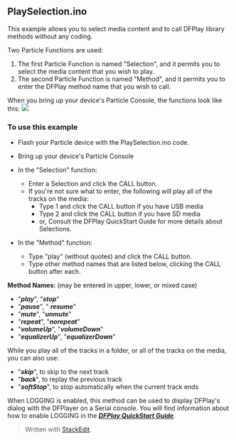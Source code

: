 ## PlaySelection.ino

This example allows you to select media content and to call DFPlay library methods without any coding. 

Two Particle Functions are used:
1. The first Particle Function is named "Selection", and it permits you to select the media content that you wish to play.
2. The second Particle Function is named "Method", and it permits you to enter the DFPlay method name that you wish to call. 

When you bring up your device's Particle Console, the functions look like this:
**![](https://lh3.googleusercontent.com/0Gls6G3F1G4DW30lso9ujectEat7KesjveMFdjGr5D7qpZcT2lfeTZRZMc2Ux3VghcY_4MICUCccMsivwwdWSVT6WqFuvn6VBBCoCy8EL_M8CT6j1OnaZ2gNKcDPob68Oydo5HTV)**

### To use this example
* Flash your Particle device with the PlaySelection.ino code.
* Bring up your device's Particle Console
* In the "Selection" function:
	* Enter a Selection and click the CALL button.
	* If you're not sure what to enter, the following will play all of the tracks on the media:
		* Type 1 and click the CALL button if you have USB media
		* Type 2 and click the CALL button if you have SD media
		* or, Consult the DFPlay QuickStart Guide for more details about Selections. 
		
* In the "Method" function:
	* Type "play" (without quotes) and click the CALL button.
	* Type other method names that are listed below, clicking the CALL button after each.

**Method Names:** (may be entered in upper, lower, or mixed case)
* "***play***",  "***stop***"
* "***pause***", " ***resume***"
* "***mute***", "***unmute***"
* "***repeat***", "***norepeat***"
* "***volumeUp***", "***volumeDown***"
* "***equalizerUp***", "***equalizerDown***"

While you play all of the tracks in a folder, or all of the tracks on the media, you can also use:
* "***skip***", to skip to the next track
* "***back***", to replay the previous track
* "***softStop***", to stop automatically when the current track ends

When LOGGING is enabled, this method can be used to display DFPlay's dialog with the DFPlayer on a Serial console. You will find information about how to enable  LOGGING in the [***DFPlay QuickStart Guide***](https://docs.google.com/document/d/e/2PACX-1vTxUyPOpk9RFMaxt53oPotWyAa5pTBVzpSS2L23bq2fGhUXK08vAFPSAWQ6gENLNFoum10IWmVFkJ7I/pub).


> Written with [StackEdit](https://stackedit.io/).